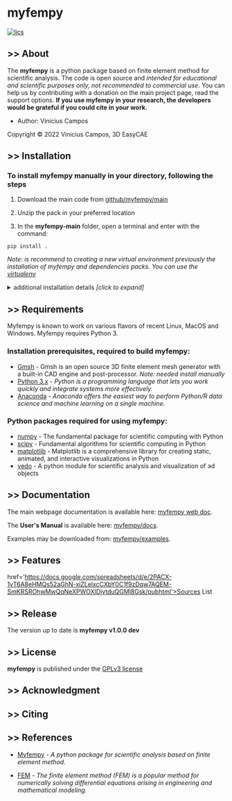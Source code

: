 # myfempy


[![lics](https://img.shields.io/badge/license-GPL-blue.svg)](https://en.wikipedia.org/wiki/GNU_General_Public_License)

<!-- [![DOI](https://orcid.org/0000-0003-1678-384X)](https://orcid.org/0000-0003-1678-384X)

[![Downloads](https://pepy.tech/badge/vedo)](https://pepy.tech/project/vedo)

[![CircleCI](https://circleci.com/gh/marcomusy/vedo.svg?style=svg)](https://circleci.com/gh/marcomusy/vedo) -->


## >> About
The **myfempy** is a python package based on finite element method for scientific analysis. The code is open source and *intended for educational and scientific purposes only, not recommended to commercial use*. You can help us by contributing with a donation on the main project page, read the support options. **If you use myfempy in your research, the  developers would be grateful if you could cite in your work.**

- Author: Vinicius Campos

Copyright © 2022 Vinicius Campos, 3D EasyCAE

## >> Installation
### To install myfempy manually in your directory, following the steps

1. Download the main code from [github/myfempy/main](https://github.com/easycae-3d/myfempy/tree/main)

2. Unzip the pack in your preferred location

3. In the **myfempy-main** folder, open a terminal and enter with the command:

```
pip install .
```

*Note: is recommend to creating a new virtual environment previously the installation of myfempy and dependencies packs. You can use the [virtualenv](https://virtualenv.pypa.io/en/latest/)* 

<details>
<summary>additional installation details <i>[click to expand]</i> </summary>

- To install updated dependencies, use the  ```pip install``` from packs, as follows

```
pip install numpy, scipy, matplotlib, vedo
```

</details>

## >> Requirements

Myfempy is known to work on various flavors of recent Linux, MacOS and Windows. Myfempy requires Python 3.

### Installation prerequisites, required to build myfempy:
- [Gmsh](https://gmsh.info/) - Gmsh is an open source 3D finite element mesh generator with a built-in CAD engine and post-processor. *Note: needed install manually*
- [Python 3.x](https://www.python.org/) - *Python is a programming language that lets you work quickly and integrate systems more effectively.*
- [Anaconda](https://www.anaconda.com/) - *Anaconda offers the easiest way to perform Python/R data science and machine learning on a single machine.*

### Python packages required for using myfempy:
- [numpy](https://numpy.org/) - The fundamental package for scientific computing with Python
- [scipy](https://scipy.org/) - Fundamental algorithms for scientific computing in Python
- [matplotlib](https://matplotlib.org/) - Matplotlib is a comprehensive library for creating static, animated, and interactive visualizations in Python
- [vedo](https://vedo.embl.es/) - A python module for scientific analysis and visualization of эd objects


## >> Documentation
The main webpage documentation is available here: [myfempy web doc](https://myfempy.readthedocs.io/).

The **User's Manual** is available here: [myfempy/docs](https://github.com/easycae-3d/myfempy/blob/main/docs/Users_Manual.pdf).

Examples may be downloaded from: [myfempy/examples](https://github.com/easycae-3d/myfempy/tree/main/examples).

## >> Features

<a> href='https://docs.google.com/spreadsheets/d/e/2PACX-1vT6A8eHMQs52aGhN-xiZLelxcCXbY0C1f9zDqw7AQEM-SmKRSROhwMwQqNeXPWOXlDjytduQGMl8Gsk/pubhtml'>Sources List
</a>

## >> Release

The version up to date is **myfempy v1.0.0 dev**

## >> License

**myfempy** is published under the [GPLv3 license](https://en.wikipedia.org/wiki/GNU_General_Public_License)

## >> Acknowledgment

## >> Citing

## >> References

- [Myfempy](https://myfempy.readthedocs.io/) - *A python package for scientific analysis based on finite element method.* 

- [FEM](https://en.wikipedia.org/wiki/Finite_element_method) - *The finite element method (FEM) is a popular method for numerically solving differential equations arising in engineering and mathematical modeling.*


